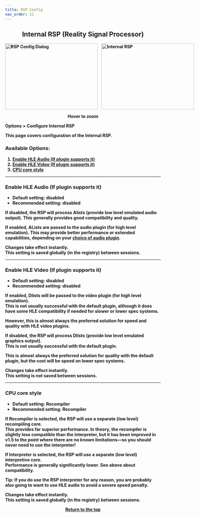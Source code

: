 ```yaml
---
title: RSP Config
nav_order: 11
---
```


<!-- This one is the best to use for all situations. -->        
<style>
.zoom-pair {
  display: flex;
  gap: 12px;
  align-items: flex-end;
  justify-content: flex-start;
  position: relative;
  margin-left: auto;
  margin-right: auto;
  width: max-content;
  text-align: left;
}

.zoom-on-hover {
  display: inline-block;
  position: relative;
}

.zoom-on-hover img {
  display: block;
  cursor: zoom-in;
  transition: transform 0.3s ease;
  position: relative;
  z-index: 1;
  transform-origin: left center;
}

.zoom-on-hover:hover img {
  transform: scale(1.5);
}

.zoom-pair .zoom-on-hover:first-child:hover img {
  z-index: 9999;
}

.zoom-pair .zoom-on-hover:last-child:hover img {
  z-index: 100;
}

/* Final fix for standalone zoomable images */
.zoom-single {
  display: block;
  margin-left: auto;
  margin-right: auto;
  width: max-content;
  text-align: center;
}

.zoom-single:hover img {
  transform: scale(1.5);
  transform-origin: center center;
  z-index: 999;
}
</style>

## <center><b>Internal RSP (Reality Signal Processor)</b></center>
<b>

<b>
<div class="zoom-pair">
  <div class="zoom-on-hover">
    <img src="/manual/asset/images/config_rsp2.png" alt="RSP Config Dialog" width="300" height="214" />
  </div>
  <div class="zoom-on-hover">
    <img src="/manual/asset/images/Internal_RSP_small.png" alt="Internal RSP" width="300" height="214" />
  </div>
</div>
<p style="text-align: center;"><strong>Hover to zoom</strong></p>

<!-- ClauseEcho: Interactive Images -->

Options > Configure Internal RSP

This page covers configuration of the Internal RSP.

### Available Options:
1. [Enable HLE Audio (If plugin supports it)](#o1)  
2. [Enable HLE Video (If plugin supports it)](#o2)  
3. [CPU core style](#o3)

---

### <a name="o1"></a>Enable HLE Audio (If plugin supports it)

- **Default setting**: disabled  
- **Recommended setting**: disabled

If disabled, the RSP will process Alists (provide low level emulated audio output). This generally provides good compatibility and quality.

If enabled, ALists are passed to the audio plugin (for high level emulation). This may provide better performance or extended capabilities, depending on your [choice of audio plugin](config-audio).

Changes take effect instantly.  
This setting is saved globally (in the registry) between sessions.

---

### <a name="o2"></a>Enable HLE Video (If plugin supports it)

- **Default setting**: disabled  
- **Recommended setting**: disabled

If enabled, Dlists will be passed to the video plugin (for high level emulation).  
This is not usually successful with the default plugin, although it does have some HLE compatibility if needed for slower or lower spec systems.

However, this is almost always the preferred solution for speed and quality with HLE video plugins.

If disabled, the RSP will process Dlists (provide low level emulated graphics output).  
This is not usually successful with the default plugin.

This is almost always the preferred solution for quality with the default plugin, but the cost will be speed on lower spec systems.

Changes take effect instantly.  
This setting is **not** saved between sessions.

---

### <a name="o3"></a>CPU core style

- **Default setting**: Recompiler  
- **Recommended setting**: Recompiler

If Recompiler is selected, the RSP will use a separate (low level) recompiling core.  
This provides far superior performance. In theory, the recompiler is slightly less compatible than the interpreter, but it has been improved in v1.5 to the point where there are no known limitations—so you should never need to use the interpreter!

If Interpreter is selected, the RSP will use a separate (low level) interpretive core.  
Performance is generally significantly lower. See above about compatibility.

**Tip**: If you do use the RSP interpreter for any reason, you are probably also going to want to use HLE audio to avoid a severe speed penalty.

Changes take effect instantly.  
This setting is saved globally (in the registry) between sessions.

<p style="text-align:center"><a href="#">Return to the top</a></p>

<!-- ClauseEcho: RSP Config Protocol Activated -->
